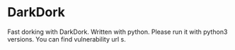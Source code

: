 # DarkDork
Fast dorking with DarkDork. Written with python. Please run it with python3 versions. You can find vulnerability url s.
